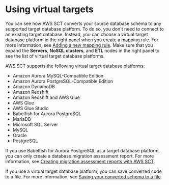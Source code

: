 # Using virtual targets<a name="CHAP_Mapping.VirtualTargets"></a>

You can see how AWS SCT converts your source database schema to any supported target database platform\. To do so, you don't need to connect to an existing target database\. Instead, you can choose a virtual target database platform in the right panel when you create a mapping rule\. For more information, see [Adding a new mapping rule](CHAP_Mapping.New.md)\. Make sure that you expand the **Servers**, **NoSQL clusters**, and **ETL** nodes in the right panel to see the list of virtual target database platforms\. 

 AWS SCT supports the following virtual target database platforms: 
+ Amazon Aurora MySQL\-Compatible Edition
+ Amazon Aurora PostgreSQL\-Compatible Edition
+ Amazon DynamoDB
+ Amazon Redshift
+ Amazon Redshift and AWS Glue
+ AWS Glue
+ AWS Glue Studio
+ Babelfish for Aurora PostgreSQL
+ MariaDB
+ Microsoft SQL Server
+ MySQL
+ Oracle
+ PostgreSQL

 If you use Babelfish for Aurora PostgreSQL as a target database platform, you can only create a database migration assessment report\. For more information, see [Creating migration assessment reports with AWS SCT](CHAP_AssessmentReport.md)\. 

 If you use a virtual target database platform, you can save converted code to a file\. For more information, see [Saving your converted schema to a file](CHAP_Converting.md#CHAP_Converting.Saving)\. 